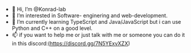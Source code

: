 - 👋 Hi, I’m @Konrad-lab
- 👀 I’m interested in Software- enginering and web-development.
- 🌱 I’m currently learning TypeScript and Java/JavaScript but i can use Python and C++ on a good level.
- 📫 if you want to help me or just talk with me or someone you can do it in this discord:(https://discord.gg/7N5YExvXZX)
